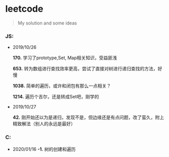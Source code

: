 # leetcode
> My solution and some ideas 

### JS:

* 2019/10/26

  **170\.** 学习了prototype,Set, Map相关知识，受益匪浅

  **653\.** 转为数组进行查找效率更高，尝试了直接对树进行递归查找的方法，好慢

  **1038\.** 简单的遍历，或许和闭包有那么一点相关？

  **1214\.** 遍历个吉尔，还是转成Set吧，刚学的

* 2019/10/27

  **42\.** 刚开始还以为是递归，发现不是，但边缘还是有点问题，改了蛮久，附上精致解法（别人的永远是最好）

### C:

* 2020/01/16
  **-1\.** 树的创建和遍历